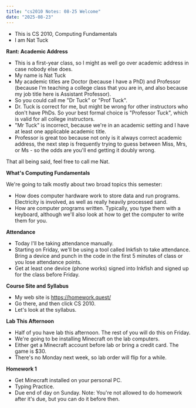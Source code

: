 ```yaml
---
title: "cs2010 Notes: 08-25 Welcome"
date: "2025-08-23"
---
```


- This is CS 2010, Computing Fundamentals
- I am Nat Tuck

**Rant: Academic Address**

- This is a first-year class, so I might as well go over academic address in
case nobody else does.
- My name is Nat Tuck
- My academic titles are Doctor (because I have a PhD) and Professor (because
I'm teaching a college class that you are in, and also because my job title here
is Assistant Professor).
- So you could call me "Dr Tuck" or "Prof Tuck".
- Dr. Tuck is correct for me, but might be wrong for other instructors who don't
have PhDs. So your best formal choice is "Professor Tuck", which is valid for
all college instructors.
- "Mr Tuck" is incorrect, because we're in an academic setting and I have at
least one applicable academic title.
- Professor is great too because not only is it always correct academic address,
the next step is frequently trying to guess between Miss, Mrs, or Ms - so the
odds are you'll end getting it doubly wrong.

That all being said, feel free to call me Nat.

**What's Computing Fundamentals**

We're going to talk mostly about two broad topics this semester:

- How does computer hardware work to store data and run programs. Electricity is
involved, as well as really heavily processed sand.
- How are computer programs written. Typically, you type them with a keyboard,
although we'll also look at how to get the computer to write them for you.

**Attendance**

- Today I'll be taking attendance manually.
- Starting on Friday, we'll be using a tool called Inkfish to take attendance.
Bring a device and punch in the code in the first 5 minutes of class or you
lose attendance points.
- Get at least one device (phone works) signed into Inkfish and signed up for
the class before Friday.

**Course Site and Syllabus**

- My web site is https://homework.quest/
- Go there, and then click CS 2010.
- Let's look at the syllabus.

**Lab This Afternoon**

- Half of you have lab this afternoon. The rest of you will do this on Friday.
- We're going to be installing Minecraft on the lab computers.
- Either get a Minecraft account before lab or bring a credit card. The game is
$30.
- There's no Monday next week, so lab order will flip for a while.

**Homework 1**

- Get Minecraft installed on your personal PC.
- Typing Practice.
- Due end of day on Sunday. Note: You're not allowed to do homework after it's
due, but you can do it before then.







